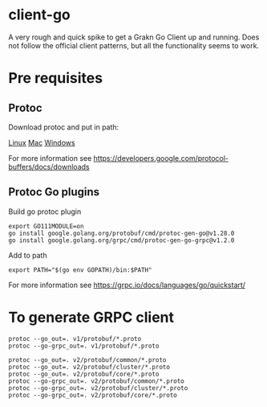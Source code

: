 # client-go
A very rough and quick spike to get a Grakn Go Client up and running. Does not follow the official client patterns, but all the functionality seems to work.

# Pre requisites

## Protoc
Download protoc and put in path: 

[Linux](https://github.com/protocolbuffers/protobuf/releases/download/v3.20.0/protoc-3.20.0-linux-x86_64.zip)
[Mac](https://github.com/protocolbuffers/protobuf/releases/download/v3.20.0/protoc-3.20.0-osx-x86_64.zip)
[Windows](https://github.com/protocolbuffers/protobuf/releases/download/v3.20.0/protoc-3.20.0-win64.zip)

For more information see https://developers.google.com/protocol-buffers/docs/downloads

## Protoc Go plugins
Build go protoc plugin
```
export GO111MODULE=on
go install google.golang.org/protobuf/cmd/protoc-gen-go@v1.28.0
go install google.golang.org/grpc/cmd/protoc-gen-go-grpc@v1.2.0
```

Add to path
```
export PATH="$(go env GOPATH)/bin:$PATH"
```

For more information see https://grpc.io/docs/languages/go/quickstart/

# To generate GRPC client

```
protoc --go_out=. v1/protobuf/*.proto
protoc --go-grpc_out=. v1/protobuf/*.proto

protoc --go_out=. v2/protobuf/common/*.proto
protoc --go_out=. v2/protobuf/cluster/*.proto
protoc --go_out=. v2/protobuf/core/*.proto
protoc --go-grpc_out=. v2/protobuf/common/*.proto
protoc --go-grpc_out=. v2/protobuf/cluster/*.proto
protoc --go-grpc_out=. v2/protobuf/core/*.proto
```